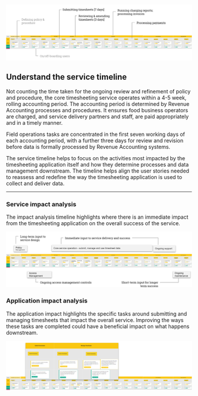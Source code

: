 ![2019_09_fsa_timesheeting_timeline.png](uploads/2019_09_fsa_timesheeting_timeline.png)

## Understand the service timeline

Not counting the time taken for the ongoing review and refinement of policy and procedure, the core timesheeting service operates within a 4-5 week, rolling accounting period. The accounting period is determined by Revenue Accounting processes and procedures. It ensures food business operators are charged, and service delivery partners and staff, are paid appropriately and in a timely manner.

Field operations tasks are concentrated in the first seven working days of each accounting period, with a further three days for review and revision before data is formally processed by Revenue Accounting systems.

The service timeline helps to focus on the activities most impacted by the timesheeting application itself and how they determine processes and data management downstream. The timeline helps align the user stories needed to reassess and redefine the way the timesheeting application is used to collect and deliver data.
 

---

### Service impact analysis
The impact analysis timeline highlights where there is an immediate impact from the timesheeting application on the overall success of the service.

![2019_09_fsa_timesheeting_timeline_impact_analysis.png](uploads/2019_09_fsa_timesheeting_timeline_impact_analysis.png)
 
  

  
### Application impact analysis
The application impact highlights the specific tasks around submitting and managing timesheets that impact the overall service. Improving the ways these tasks are completed could have a beneficial impact on what happens downstream.
 
 ![2019_09_fsa_timesheeting_timeline_application_impact.png](uploads/2019_09_fsa_timesheeting_timeline_application_impact.png)